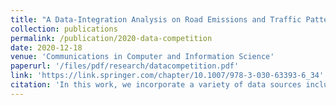 ```yaml
---
title: "A Data-Integration Analysis on Road Emissions and Traffic Patterns (Winner of the Data Challenge and Best Paper Award)"
collection: publications
permalink: /publication/2020-data-competition
date: 2020-12-18
venue: 'Communications in Computer and Information Science'
paperurl: '/files/pdf/research/datacompetition.pdf'
link: 'https://link.springer.com/chapter/10.1007/978-3-030-63393-6_34'
citation: 'In this work, we incorporate a variety of data sources including land use, vehicle emissions, and building footprint to comprehensively visualize and analyze traffic patterns in the Chicago Loop area.'
---
```

